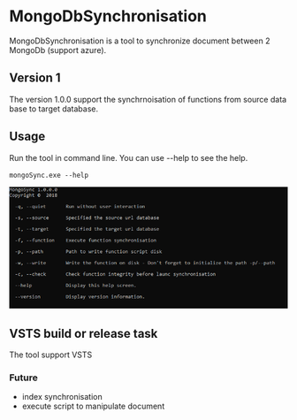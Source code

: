 # MongoDbSynchronisation
MongoDbSynchronisation is a tool to synchronize document between 2 MongoDb (support azure).

## Version 1
The version 1.0.0 support the synchrnoisation of functions from source data base to target database.

## Usage
Run the tool in command line. You can use --help to see the help.

    mongoSync.exe --help

![help](https://raw.githubusercontent.com/michelcedric/MongoDbSynchronisation/master/help.PNG)

## VSTS build or release task
The tool support VSTS

### Future
* index synchronisation
* execute script to manipulate document

